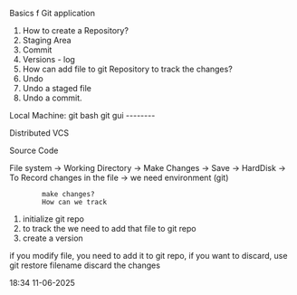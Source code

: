 Basics f Git application
1. How to create a Repository?
2. Staging Area
3. Commit 
4. Versions - log
5. How can add file to git Repository to track the changes?
6. Undo
7. Undo a staged file
8. Undo a commit.



Local Machine:
    git bash
    git gui
    --------

Distributed VCS

Source Code


File system -> Working Directory    -> Make Changes -> Save -> HardDisk
            -> To Record changes in the file -> we need environment (git)
            
            make changes?
            How can we track

1. initialize git repo
2. to track the we need to add that file to git repo
3. create a version

if you modify file, you need to add it to git repo, 
if you want to discard, use git restore filename
discard the changes

18:34 11-06-2025